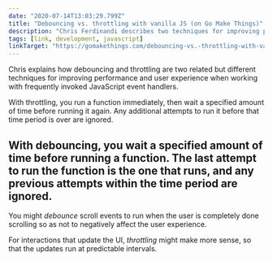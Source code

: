 ```yaml
---
date: "2020-07-14T13:03:29.799Z"
title: "Debouncing vs. throttling with vanilla JS (on Go Make Things)"
description: "Chris Ferdinandi describes two techniques for improving performance when working with frequently invoked JavaScript event handlers"
tags: [link, development, javascript]
linkTarget: "https://gomakethings.com/debouncing-vs.-throttling-with-vanilla-js/"
---
```

Chris explains how debouncing and throttling are two related but different techniques for improving performance and user experience when working with frequently invoked JavaScript event handlers.

With throttling, you run a function immediately, then wait a specified amount of time before running it again. Any additional attempts to run it before that time period is over are ignored.

With debouncing, you wait a specified amount of time before running a function. The last attempt to run the function is the one that runs, and any previous attempts within the time period are ignored.
---

You might _debounce_ scroll events to run when the user is completely done scrolling so as not to negatively affect the user experience. 

For interactions that update the UI, _throttling_ might make more sense, so that the updates run at predictable intervals.
